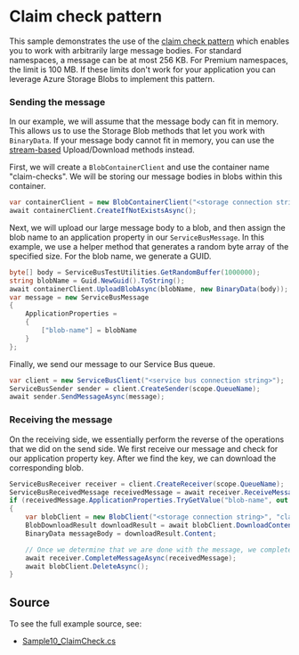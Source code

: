 # Claim check pattern

This sample demonstrates the use of the [claim check pattern](https://docs.microsoft.com/azure/architecture/patterns/claim-check) which enables you to work with arbitrarily large message bodies. For standard namespaces, a message can be at most 256 KB. For Premium namespaces, the limit is 100 MB. If these limits don't work for your application you can leverage Azure Storage Blobs to implement this pattern.

### Sending the message

In our example, we will assume that the message body can fit in memory. This allows us to use the Storage Blob methods that let you work with `BinaryData`. If your message body cannot fit in memory, you can use the [stream-based](https://docs.microsoft.com/dotnet/api/azure.storage.blobs.blobcontainerclient.uploadblobasync?view=azure-dotnet#Azure_Storage_Blobs_BlobContainerClient_UploadBlobAsync_System_String_System_IO_Stream_System_Threading_CancellationToken_) Upload/Download methods instead.

First, we will create a `BlobContainerClient` and use the container name "claim-checks". We will be storing our message bodies in blobs within this container.
```C# Snippet:CreateBlobContainer
var containerClient = new BlobContainerClient("<storage connection string>", "claim-checks");
await containerClient.CreateIfNotExistsAsync();
```

Next, we will upload our large message body to a blob, and then assign the blob name to an application property in our `ServiceBusMessage`. In this example, we use a helper method that generates a random byte array of the specified size. For the blob name, we generate a GUID.

```C# Snippet:UploadMessage
byte[] body = ServiceBusTestUtilities.GetRandomBuffer(1000000);
string blobName = Guid.NewGuid().ToString();
await containerClient.UploadBlobAsync(blobName, new BinaryData(body));
var message = new ServiceBusMessage
{
    ApplicationProperties =
    {
        ["blob-name"] = blobName
    }
};
```

Finally, we send our message to our Service Bus queue.
```C# Snippet:ClaimCheckSendMessage
var client = new ServiceBusClient("<service bus connection string>");
ServiceBusSender sender = client.CreateSender(scope.QueueName);
await sender.SendMessageAsync(message);
```

### Receiving the message

On the receiving side, we essentially perform the reverse of the operations that we did on the send side. We first receive our message and check for our application property key. After we find the key, we can download the corresponding blob.

```C# Snippet:ReceiveClaimCheck
ServiceBusReceiver receiver = client.CreateReceiver(scope.QueueName);
ServiceBusReceivedMessage receivedMessage = await receiver.ReceiveMessageAsync();
if (receivedMessage.ApplicationProperties.TryGetValue("blob-name", out object blobNameReceived))
{
    var blobClient = new BlobClient("<storage connection string>", "claim-checks", (string) blobNameReceived);
    BlobDownloadResult downloadResult = await blobClient.DownloadContentAsync();
    BinaryData messageBody = downloadResult.Content;

    // Once we determine that we are done with the message, we complete it and delete the corresponding blob.
    await receiver.CompleteMessageAsync(receivedMessage);
    await blobClient.DeleteAsync();
}
```

## Source

To see the full example source, see:

* [Sample10_ClaimCheck.cs](https://github.com/Azure/azure-sdk-for-net/blob/main/sdk/servicebus/Azure.Messaging.ServiceBus/tests/Samples/Sample10_ClaimCheck.cs)
